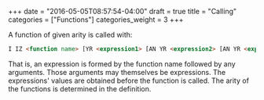 +++
date = "2016-05-05T08:57:54-04:00"
draft = true
title = "Calling"
categories = ["Functions"]
categories_weight = 3
+++

A function of given arity is called with:

``` html
I IZ <function name> [YR <expression1> [AN YR <expression2> [AN YR <expression3> ...]]] MKAY
```

That is, an expression is formed by the function name followed by any arguments. Those arguments may themselves be expressions. The expressions' values are obtained before the function is called. The arity of the functions is determined in the definition.
